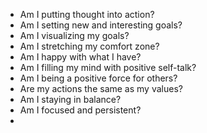 - Am I putting thought into action?
- Am I setting new and interesting goals?
- Am I visualizing my goals?
- Am I stretching my comfort zone?
- Am I happy with what I have?
- Am I filling my mind with positive self-talk?
- Am I being a positive force for others?
- Are my actions the same as my values?
- Am I staying in balance?
- Am I focused and persistent?
- 
